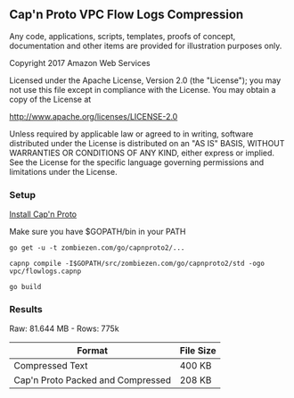 
## Cap'n Proto VPC Flow Logs Compression

Any code, applications, scripts, templates, proofs of concept,
documentation and other items are provided for illustration purposes only.

Copyright 2017 Amazon Web Services

Licensed under the Apache License, Version 2.0 (the "License");
you may not use this file except in compliance with the License.
You may obtain a copy of the License at

  http://www.apache.org/licenses/LICENSE-2.0

Unless required by applicable law or agreed to in writing, software
distributed under the License is distributed on an "AS IS" BASIS,
WITHOUT WARRANTIES OR CONDITIONS OF ANY KIND, either express or implied.
See the License for the specific language governing permissions and
limitations under the License.


### Setup

[Install Cap'n Proto](https://capnproto.org/install.html)

Make sure you have $GOPATH/bin in your PATH

```
go get -u -t zombiezen.com/go/capnproto2/...
```

```
capnp compile -I$GOPATH/src/zombiezen.com/go/capnproto2/std -ogo vpc/flowlogs.capnp
```

```
go build
```

### Results

Raw: 81.644 MB - Rows: 775k

| Format                            | File Size |
| --------------------------------- | --------- |
| Compressed Text                   | 400 KB    |
| Cap'n Proto Packed and Compressed | 208 KB    |

